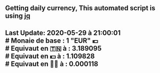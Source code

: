 ## Getting daily currency, This automated script is using [jq](https://stedolan.github.io/jq/)
## Last Update:  2020-05-29 à 21:00:01 </br># Monaie de base : 1 "EUR" 💶 </br> # Equivaut en 🇹🇳 à :  3.189095 </br> # Equivaut en 💵 à : 1.109828</br> # Equivaut en 🐱‍💻 à :  0.000118
